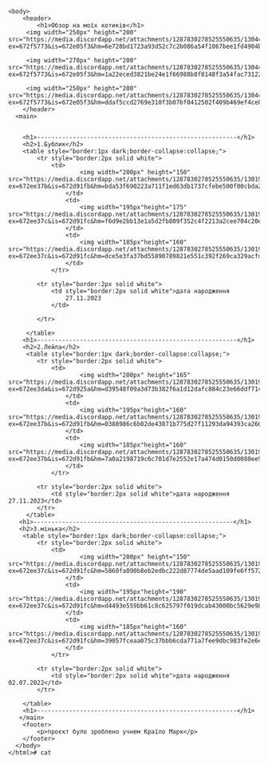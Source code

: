 <html>
    <head>
        <title>Круті місця на закарпатті</title>
        <link href="style.css" rel="stylesheet"/>
    </head>

    <body>
        <header>
            <h1>Обзор на моїх котиків</h1>
         <img width="250px" height="200" src="https://media.discordapp.net/attachments/1287830278525550635/1304424465261920296/IMG_20240911_184556.jpg?ex=672f5773&is=672e05f3&hm=6e728bd1723a93d52c7c2b086a54f1067bee1fd4904b6eb9876d1dcac6a52e82&=&format=webp&width=630&height=473">

         <img width="270px" height="200" src="https://media.discordapp.net/attachments/1287830278525550635/1304424466020827197/IMG_20240911_073453.jpg?ex=672f5773&is=672e05f3&hm=1a22eced3821be24e1f66988b8f8148f3a54fac73122a55636f1d71e440435cb&=&format=webp&width=630&height=473">

         <img width="250px" height="200" src="https://media.discordapp.net/attachments/1287830278525550635/1304424466595708958/IMG_20241102_165614.jpg?ex=672f5773&is=672e05f3&hm=ddaf5ccd2769e310f3b07bf0412502f409b469ef4ce8f99ffb59b7f1fba21548&=&format=webp&width=630&height=473">
        </header>
      <main>


        <h1>--------------------------------------------------------</h1>
        <h2>1.Бублик</h2>
        <table style="border:1px dark;border-collapse:collapse;">
            <tr style="border:2px solid white">
                <td>
                        <img width="200px" height="150" src="https://media.discordapp.net/attachments/1287830278525550635/1301944424565182594/IMG_20241028_191529.jpg?ex=672ee37b&is=672d91fb&hm=bda53f690223a711f1ed63db1737cfebe500f00cbda23d6988d95c601017b2e8&=&format=webp&width=630&height=473">
                    </td>
                    <td>
                        <img width="195px"height="175" src="https://media.discordapp.net/attachments/1287830278525550635/1301944428013027389/IMG_20241006_193719.jpg?ex=672ee37c&is=672d91fc&hm=f6d9e2bb13e1a5d2fb809f352c4f2213a2cee704c20e51ae31fd09ff927db826&=&format=webp&width=355&height=473">
                    </td>
                    <td>
                        <img width="185px"height="160" src="https://media.discordapp.net/attachments/1287830278525550635/1301944427153199207/IMG_20240921_210241.jpg?ex=672ee37c&is=672d91fc&hm=dce5e3fa37bd55890789821e551c392f269ca329acfdd161e791490536f6480f&=&format=webp&width=630&height=473">
                    </td>
                </tr>
        
            <tr style="border:2px solid white">
                <td style="border:2px solid white">дата народження
                    27.11.2023
                </td>

            </tr>
            
         </table>
        <h1>--------------------------------------------------------</h1>
        <h2>2.Лейла</h2>
         <table style="border:1px dark;border-collapse:collapse;">
            <tr style="border:2px solid white">
                <td>
                        <img width="200px" height="165" src="https://media.discordapp.net/attachments/1287830278525550635/1301944820159479868/IMG_20241002_200302.jpg?ex=672ee3da&is=672d925a&hm=d39548f09a3d73b382f6a1d12dafc884c23e66ddf7144ab030ae5ff5ca2b1b7c&=&format=webp&width=355&height=473">
                    </td>
                    <td>
                        <img width="195px"height="160" src="https://media.discordapp.net/attachments/1287830278525550635/1301944424049279057/IMG_20241030_075828.jpg?ex=672ee37b&is=672d91fb&hm=0388986c6b02de43871b775d27f11293da94393ca2608f6eafb7590c20ef7a40&=&format=webp&width=630&height=473">
                    </td>
                    <td>
                        <img width="185px"height="160" src="https://media.discordapp.net/attachments/1287830278525550635/1301944425055912066/IMG_20241030_075053.jpg?ex=672ee37b&is=672d91fb&hm=7a0a2198719c6c701d7e2552e17a474d0150d0080ee9f47755691b226758dfa9&=&format=webp&width=355&height=473">
                    </td>
                </tr>
        
            <tr style="border:2px solid white">
                <td style="border:2px solid white">дата народження 27.11.2023</td>
            </tr>
         </table>
       <h1>--------------------------------------------------------</h1>
       <h2>3.мінька</h2>
        <table style="border:1px dark;border-collapse:collapse;">
            <tr style="border:2px solid white">
                <td>
                        <img width="200px" height="150" src="https://media.discordapp.net/attachments/1287830278525550635/1301944425517420554/IMG_20240911_073323.jpg?ex=672ee37c&is=672d91fc&hm=5860fa090b8eb2edbc222d87774de5aad109fe6ff57271187ad9fa3efffd820c&=&format=webp&width=630&height=473">
                    </td>
                    <td>
                        <img width="195px"height="190" src="https://media.discordapp.net/attachments/1287830278525550635/1301944426159144981/IMG_20240916_074021.jpg?ex=672ee37c&is=672d91fc&hm=d4493e559bb61c8c625797f019dcab43000bc5629e98001c1c18531f02ce398c&=&format=webp&width=355&height=473">
                    </td>
                    <td>
                        <img width="185px"height="160" src="https://media.discordapp.net/attachments/1287830278525550635/1301944426612002928/IMG_20240917_235125.jpg?ex=672ee37c&is=672d91fc&hm=39057fceaa075c37bbb6cda771a7fee9dbc983fe2e6ef1b5bfe59c24786abbe5&=&format=webp&width=630&height=473">
                    </td>
                </tr>
        
            <tr style="border:2px solid white">
                <td style="border:2px solid white">дата народження 02.07.2022</td>
            </tr>
            
        </table>
        <h1>--------------------------------------------------------</h1>
       </main>
        <footer>
            <p>проєкт було зроблено учнем Країло Марк</p>
        </footer>
      </body>
    </html># cat
